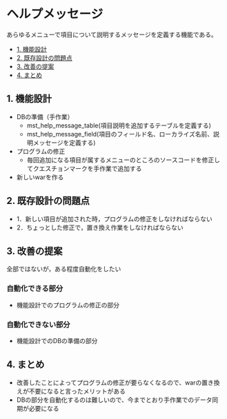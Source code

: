 # ヘルプメッセージ
あらゆるメニューで項目について説明するメッセージを定義する機能である。

* [1. 機能設計](#1)
* [2. 既存設計の問題点](#2)
* [3. 改善の提案](#3)
* [4. まとめ](#4)

## <label id="1">1. 機能設計</label>
* DBの準備（手作業）
    * mst_help_message_table(項目説明を追加するテーブルを定義する)
    * mst_help_message_field(項目のフィールド名、ローカライズ名前、説明メッセージを定義する)
* プログラムの修正
    * 毎回追加になる項目が属するメニューのところのソースコードを修正してクエスチョンマークを手作業で追加する
* 新しいwarを作る

## <label id="2">2. 既存設計の問題点</label>
* 1．新しい項目が追加された時，プログラムの修正をしなければならない
* 2．ちょっとした修正で，置き換え作業をしなければならない

## <label id="3">3. 改善の提案</label>
全部ではないが，ある程度自動化をしたい

### 自動化できる部分
* 機能設計でのプログラムの修正の部分

### 自動化できない部分
* 機能設計でのDBの準備の部分

## <label id="4">4. まとめ</label>
* 改善したことによってプログラムの修正が要らなくなるので、warの置き換えが不要になると言ったメリットがある
* DBの部分を自動化するのは難しいので、今までとおり手作業でのデータ同期が必要になる
